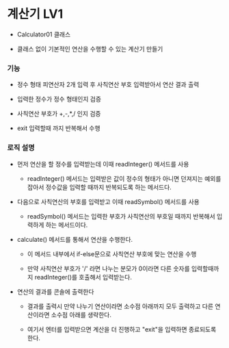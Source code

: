 # 계산기 LV1

- Calculator01 클래스

- 클래스 없이 기본적인 연산을 수행할 수 있는 계산기 만들기 

### 기능

- 정수 형태 피연산자 2개 입력 후 사칙연산 부호 입력받아서 연산 결과 출력

- 입력한 정수가 정수 형태인지 검증
- 사칙연산 부호가 +,-,*,/ 인지 검증
- exit 입력할때 까지 반복해서 수행

### 로직 설명

- 먼저 연산을 할 정수를 입력받는데 이때 readInteger() 메서드를 사용
    
    - readInteger() 메서드는 입력받은 값이 정수의 형태가 아니면 던져지는 예외를 잡아서 정수값을 입력할 때까지 반복되도록 하는 메서드다.
    
- 다음으로 사칙연산의 부호를 입력받고 이때 readSymbol() 메서드를 사용

    - readSymbol() 메서드는 입력한 부호가 사칙연산의 부호일 때까지 반복해서 입력하게 하는 메서드이다.
    
- calculate() 메서드를 통해서 연산을 수행한다.

    - 이 메서드 내부에서 if-else문으로 사칙연산 부호에 맞는 연산을 수행
    
    - 만약 사칙연산 부호가 '/' 라면 나누는 분모가 0이라면 다른 숫자를 입력할때까지 readInteger()를 호출해서 입력받는다.

- 연산의 결과를 콘솔에 출력한다

    - 결과를 출력시 만약 나누기 연산이라면 소수점 아래까지 모두 출력하고 다른 연산이라면 소수점 아래를 생략한다.
    
    - 여기서 엔터를 입력받으면 계산을 더 진행하고 "exit"을 입력하면 종료되도록 한다.
    
    
